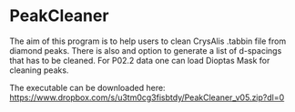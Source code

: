 # PeakCleaner

The aim of this program is to help users to clean CrysAlis .tabbin file from diamond peaks.
There is also and option to generate a list of d-spacings that has to be cleaned.
For P02.2 data one can load Dioptas Mask for cleaning peaks. 

The executable can be downloaded here:
https://www.dropbox.com/s/u3tm0cg3fisbtdy/PeakCleaner_v05.zip?dl=0
